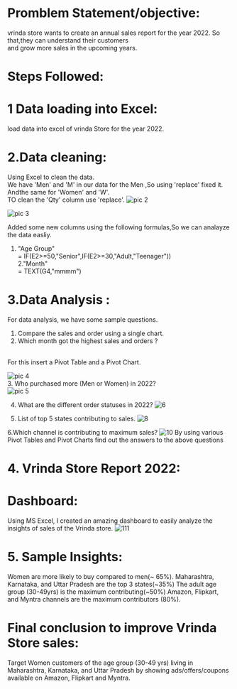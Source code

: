 # Promblem Statement/objective:


 




vrinda store wants to create an annual sales report for the year 2022. So that,they can understand their customers <br>
and grow more sales in the upcoming years.

# Steps Followed:
# 1 Data loading into Excel: 
load data into excel of vrinda Store for the year 2022.
# 2.Data cleaning:
Using Excel to clean the data.
 <br>
We have 'Men' and 'M' in our data for the Men ,So using 'replace' fixed it. Andthe same for 'Women' and 'W'.   <br>
TO clean the 'Qty' column use 'replace'.
![pic 2](https://github.com/user-attachments/assets/401128fe-8b4a-4945-9abc-e57e2a7628ef) 

![pic 3](https://github.com/user-attachments/assets/4b1658a2-9bf0-457a-8979-4ebee733899a)

Added some new columns using the following formulas,So we can analayze the data easliy.<br>
1. "Age Group" <br> = IF(E2>=50,"Senior",IF(E2>=30,"Adult,"Teenager")) <br>
2."Month" <br>
= TEXT(G4,"mmmm")
# 3.Data Analysis :

For data analysis, we have some sample questions. <br>
1. Compare the sales and order using a single chart.
2. Which month got the  highest sales and orders ?
  


<br>
For this insert a Pivot Table and a Pivot Chart.<br>

![pic 4](https://github.com/user-attachments/assets/713b26ad-1ba1-4817-b1d8-b058296ba6e4)   
3. Who purchased more (Men or Women) in 2022?    
![pic 5](https://github.com/user-attachments/assets/e88b61c9-4a03-41c4-a06b-fba5828882cf)

4. What are the different order statuses in 2022?
![6](https://github.com/user-attachments/assets/73512a7c-4912-4e7c-9713-98174e0dc891)


5. List of top 5 states contributing to sales.
![8](https://github.com/user-attachments/assets/d20dee9d-8c3d-49e5-ae92-6f6fb5788bae)

6.Which channel is contributing to maximum sales? 
![10](https://github.com/user-attachments/assets/47964a90-3e40-44c9-80be-da80f433f4a8)
By using various Pivot Tables and Pivot Charts find out the answers to the above questions
# 4. Vrinda Store Report 2022:
# Dashboard:
Using MS Excel, I created an amazing dashboard to easily analyze the insights of sales of the Vrinda store.
![111](https://github.com/user-attachments/assets/e37d9663-af1f-491a-b025-9329e2c51e38)











# 5. Sample Insights:

Women are more likely to buy compared to men(~ 65%).
Maharashtra, Karnataka, and Uttar Pradesh are the top 3 states(~35%)
The adult age group (30-49yrs) is the maximum contributing(~50%)
Amazon, Flipkart, and Myntra channels are the maximum contributors (80%).

# Final conclusion to improve Vrinda Store sales:
Target Women customers of the age group (30-49 yrs) living in Maharashtra, Karnataka, and Uttar Pradesh by showing ads/offers/coupons available on Amazon, Flipkart and Myntra.
